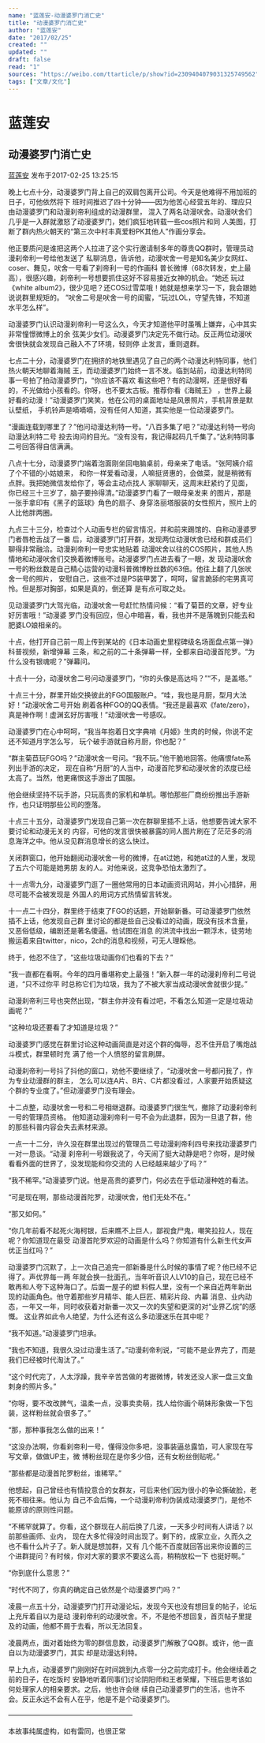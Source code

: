 ```yaml
---
name: "蓝莲安-动漫婆罗门消亡史"
title: "动漫婆罗门消亡史"
author: "蓝莲安"
date: "2017/02/25"
created: ""
updated: ""
draft: false
read: "1"
sources: "https://weibo.com/ttarticle/p/show?id=2309404079031325749562"
tags: ["文章/文化"]
---
```


# 蓝莲安

## 动漫婆罗门消亡史

[蓝莲安](https://weibo.com/u/2129769407)
发布于2017-02-25 13:25:15

晚上七点十分，动漫婆罗门背上自己的双肩包离开公司。今天是他难得不用加班的日子，可他依然将下
班时间推迟了四十分钟——因为他苦心经营五年的、理应只由动漫婆罗门和动漫刹帝利组成的动漫群里，
混入了两名动漫吠舍。动漫吠舍们几乎是一入群就激怒了动漫婆罗门，她们疯狂地转载一些cos照片和同
人美图，打断了群内热火朝天的“第三次中村丰真爱粉PK其他人”作画分享会。

他正要质问是谁把这两个人拉进了这个实行邀请制多年的尊贵QQ群时，管理员动漫刹帝利一号给他发送了
私聊消息，告诉他，动漫吠舍一号是知名美少女网红、coser、舞见，吠舍一号看了刹帝利一号的作画科
普长微博（68次转发，史上最高），很感兴趣，刹帝利一号想要抓住这好不容易接近女神的机会。“她还
玩过《white album2》，很少见吧？还COS过雪菜哦！她就是想来学习一下，我会跟她说说群里规矩的。
”吠舍二号是吠舍一号的闺蜜，“玩过LOL，守望先锋，不知道水平怎么样”。

动漫婆罗门认识动漫刹帝利一号这么久，今天才知道他平时虽嘴上嫌弃，心中其实非常憧憬微博上的余
弦美少女们。动漫婆罗门决定先不做行动。反正两位动漫吠舍很快就会发现自己融入不了环境，轻则停
止发言，重则退群。

七点二十分，动漫婆罗门在拥挤的地铁里遇见了自己的两个动漫达利特同事，他们热火朝天地聊着海贼
王，而动漫婆罗门始终一言不发。临到站前，动漫达利特同事一号拍了拍动漫婆罗门，“你应该不喜欢
看这些吧？有的动漫啊，还是很好看的，不光做给小孩看的。你呀，也不要太古板。推荐你看《海贼王》
，世界上最好看的动漫！”动漫婆罗门笑笑，他在公司的桌面地址是风景照片，手机背景是默认壁纸，
手机铃声是嘀嘀嘀，没有任何人知道，其实他是一位动漫婆罗门。

“漫画连载到哪里了？”他问动漫达利特一号。“八百多集了吧？”动漫达利特一号向动漫达利特二号
投去询问的目光。“没有没有，我记得起码几千集了。”达利特同事二号回答得自信满满。

八点十七分，动漫婆罗门端着泡面刚坐回电脑桌前，母亲来了电话。“张阿姨介绍了个不错的小姑娘来，
和你一样爱看动漫，人嘛挺贤惠的，会做菜，就是稍微有点胖。我把她微信发给你了，等会主动点找人
家聊聊天，这周末赶紧约了见面，你已经三十三岁了，脑子要拎得清。”动漫婆罗门看了一眼母亲发来
的图片，那是一张手拿印有《黑子的篮球》角色的扇子、身穿洛丽塔服装的女性照片，照片上的人比他胖两圈。

九点三十三分，检查过个人动画专栏的留言情况，并和前来踢馆的、自称动漫婆罗门者唇枪舌战了一番
后，动漫婆罗门打开群，发现两位动漫吠舍已经和群成员们聊得非常融洽。动漫刹帝利一号忠实地贴着
动漫吠舍以往的COS照片，其他人热情地和动漫吠舍们交换着微博账号。动漫婆罗门点进去看了一眼，发
现动漫吠舍一号的粉丝数是自己精心运营的动漫科普微博粉丝数的63倍。他往上翻了几张吠舍一号的照片，
安慰自己，这些不过是PS装甲罢了，呵呵，留言跪舔的宅男真可怜。但是那对胸部，如果是真的，倒还算
是有点可取之处。

见动漫婆罗门大驾光临，动漫吠舍一号赶忙热情问候：“看了菊苣的文章，好专业好厉害哦！”动漫婆
罗门没有回应，但心中暗喜，看，我也并不是落魄到只能去和肥婆LO娘相亲的。

十点，他打开自己前一周上传到某站的《日本动画史里程碑级名场面盘点第一弹》科普视频，新增弹幕
三条，和之前的二十条弹幕一样，全都来自动漫首陀罗。“为什么没有银魂呢？”弹幕问。

十点十一分，动漫吠舍二号问动漫婆罗门，“你的头像是高达吗？”“不，是盖塔。”

十点三十分，群里开始交换彼此的FGO国服账户。“哇，我也是月厨，型月大法好！”动漫吠舍二号开始
刷着各种FGO的QQ表情。“我还是最喜欢《fate/zero》，真是神作啊！虚渊玄好厉害哦！”动漫吠舍一号感叹。

动漫婆罗门在心中呵呵，“我当年抱着日文字典啃《月姬》生肉的时候，你说不定还不知道月字怎么写，
玩个破手游就自称月厨，你也配？”

“群主菊苣玩FGO吗？”动漫吠舍一号问。“我不玩。”他干脆地回答。他痛恨fate系列出手游的决定，
现在自称“月厨”的人当中，动漫首陀罗和动漫吠舍的浓度已经太高了。当然，他更痛恨这手游出了国服。

他会继续坚持不玩手游，只玩高贵的家机和单机。哪怕那些厂商纷纷推出手游新作，也只证明那些公司的堕落。

十点三十五分，动漫婆罗门发现自己第一次在群聊里插不上话，他想要告诫大家不要讨论和动漫无关的
内容，可他的发言很快被暴露的同人图片刷在了茫茫多的消息海洋之中。他从没见群消息增长的这么快过。

关闭群窗口，他开始翻阅动漫吠舍一号的微博，在at过她，和她at过的人里，发现了五六个可能是她男朋
友的人。对他来说，这竞争恐怕太激烈了。

十一点零九分，动漫婆罗门逛了一圈他常用的日本动画资讯网站，并小心措辞，用尽可能不会被发现是
外国人的用词方式热情留言转发。

十一点二十四分，群里终于结束了FGO的话题，开始聊新番。可动漫婆罗门依然插不上话，他发现自己群
里讨论的都是些自己没看过的动画，既没有技术含量，又恶俗低级，编剧还是著名傻逼。他试图在消息
的洪流中找出一颗浮木，徒劳地搬运着来自twitter，nico，2ch的消息和视频，可无人理睬他。

终于，他忍不住了，“这些垃圾动画你们也看的下去？”

“我一直都在看啊。今年的四月番堪称史上最强！”新入群一年的动漫刹帝利二号说道，“只不过你平
时总称它们为垃圾，我为了不被大家当成动漫吠舍就很少提。”

动漫刹帝利三号也突然出现，“群主你并没有看过吧，不看怎么知道一定是垃圾动画呢？”

“这种垃圾还要看了才知道是垃圾？”

动漫婆罗门感觉在群里讨论这种动画简直是对这个群的侮辱，忍不住开启了嘴炮战斗模式，群里顿时充
满了他一个人愤怒的留言刷屏。

动漫刹帝利一号抖了抖他的窗口，劝他不要继续了，“动漫吠舍一号都问我了，作为专业动漫群的群主，
怎么可以连A片、B片、C片都没看过，人家要开始质疑这个群的专业度了。”但动漫婆罗门没有理会。

十二点整，动漫吠舍一号和二号相继退群。动漫婆罗门很生气，撤除了动漫刹帝利一号的管理员资格。
他知道动漫刹帝利一号不会为此退群，因为一旦退了群，他的那些科普内容会失去素材来源。

一点一十二分，许久没在群里出现过的管理员二号动漫刹帝利四号来找动漫婆罗门一对一恳谈。“动漫
刹帝利一号跟我说了，今天闹了挺大动静是吧？你呀，是时候看看外面的世界了，没发现能和你交流的
人已经越来越少了吗？”

“我不稀罕。”动漫婆罗门说。他是高贵的婆罗门，何必去在乎低动漫种姓的看法。

“可是现在啊，那些动漫首陀罗，动漫吠舍，他们无处不在。”

“那又如何。”

“你几年前看不起死火海柯银，后来瞧不上巨人，鄙视食尸鬼，嘲笑拉拉人，现在呢？你知道现在最受
动漫首陀罗欢迎的动画是什么吗？你知道有什么新生代女声优正当红吗？”

动漫婆罗门沉默了，上一次自己追完一部新番是什么时候的事情了呢？他已经不记得了。声优界每一两
年就会换一批面孔，当年听音识人LV10的自己，现在已经不敢再和人夸下这种海口了。后面一屋子的塑
料假人里，没有一个来自近两年新出现的动画角色。他守着那些岁月精华、能人巨匠、精彩片段、内幕
消息、业内动态，一年又一年，同时收获着对新番一次又一次的失望和更深的对“业界乙烷”的感慨。
这业界如此令人绝望，为什么还有这么多动漫迷乐在其中呢？

“我不知道。”动漫婆罗门坦承。

“我也不知道，我很久没过动漫生活了。”动漫刹帝利说，“可能不是业界完了，而是我们已经被时代淘汰了。”

“这个时代完了，人太浮躁，我辛辛苦苦做的考据微博，转发还没人家一盘三文鱼刺身的照片多。”

“你呀，要不改改脾气，温柔一点，没事卖卖萌，找人给你画个萌妹形象做一下包装，这样粉丝就会很多了。”

“那，那种事我怎么做的出来！”

“这没办法啊，你看刹帝利一号，懂得没你多吧，没事装逼总露馅，可人家现在写写文章，做做UP主，微
博粉丝现在是你多少倍，还有女粉丝倒贴呢。”

“那些都是动漫首陀罗粉丝，谁稀罕。”

他想起，自己曾经也有情投意合的女群友，可后来他们因为很小的争论撕破脸，老死不相往来。他认为
自己不会后悔，一个动漫刹帝利伪装成动漫婆罗门，是他不能原谅的原则性问题。

“不稀罕就算了。你看，这个群现在人前后换了几波，一天多少时间有人讲话？以前那些画师、业内，
现在大多忙得没时间出现了。剩下的，成家立业，久而久之也不看什么片子了。新人就是想加群，又有
几个能不百度就回答出来你设置的三个进群提问？有时候，你对大家的要求不要这么高，稍稍放松一下
也挺好啊。”

“你到底什么意思？”

“时代不同了，你真的确定自己依然是个动漫婆罗门吗？”

凌晨一点五十分，动漫婆罗门打开动漫论坛，发现今天也没有想回复的帖子，论坛上充斥着自以为是动
漫刹帝利的动漫吠舍。不，不是他不想回复，首页帖子里提及的动画，他都不屑于去看，所以无法回复。

凌晨两点，面对着始终为零的群信息数，动漫婆罗门解散了QQ群。或许，他一直自以为动漫婆罗门，其实
却是动漫达利特。

早上九点，动漫婆罗门刚刚好在时间跳到九点零一分之前完成打卡。他会继续着之前的日子，在吃饭时
安静地听着同事们讨论阴阳师和王者荣耀，下班后思考该如何处理家人的相亲要求。之后，他也许会继
续自己动漫婆罗门的生活，也许不会。反正永远不会有人在乎，他是不是个动漫婆罗门。

——————————————————

本故事纯属虚构，如有雷同，也很正常
